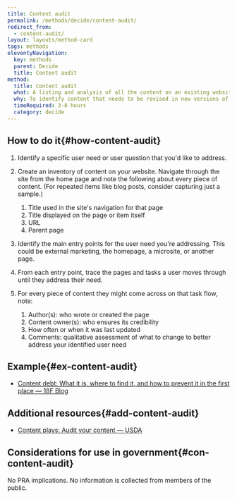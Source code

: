 ```yaml
---
title: Content audit
permalink: /methods/decide/content-audit/
redirect_from:
  - content-audit/
layout: layouts/method-card
tags: methods
eleventyNavigation:
  key: methods
  parent: Decide
  title: Content audit
method:
  title: Content audit
  what: A listing and analysis of all the content on an existing website (including pages, files, videos, audio or other data) that your users might reasonably encounter.
  why: To identify content that needs to be revised in new versions of a website. Content audits can also help you identify who is responsible for content, how often it should be updated, and what role a particular piece of content plays for users.
  timeRequired: 3-8 hours
  category: decide
---
```


## How to do it{#how-content-audit}

1. Identify a specific user need or user question that you'd like to address.
1. Create an inventory of content on your website. Navigate through the site from the home page and note the following about every piece of content. (For repeated items like blog posts, consider capturing just a sample.)

    1. Title used in the site's navigation for that page
    1. Title displayed on the page or item itself
    1. URL
    1. Parent page

1. Identify the main entry points for the user need you're addressing. This could be external marketing, the homepage, a microsite, or another page.
1. From each entry point, trace the pages and tasks a user moves through until they address their need.
1. For every piece of content they might come across on that task flow, note:

    1. Author(s): who wrote or created the page
    1. Content owner(s): who ensures its credibility
    1. How often or when it was last updated
    1. Comments: qualitative assessment of what to change to better address your identified user need

<section class="method--section method--section--18f-example" markdown="1">

## Example{#ex-content-audit}

- [Content debt: What it is, where to find it, and how to prevent it in the first place — 18F Blog](https://18f.gsa.gov/2016/05/19/content-debt-what-it-is-where-to-find-it-and-how-to-prevent-it-in-the-first-place/)

</section>

<section class="method--section method--section--additional-resources" markdown="1">

## Additional resources{#add-content-audit}

- [Content plays: Audit your content — USDA](https://www.usda.gov/digital-strategy/content/plays#content3)

</section>

<section class="method--section method--section--government-considerations" markdown="1" >

## Considerations for use in government{#con-content-audit}

No PRA implications. No information is collected from members of the public.
</section>
